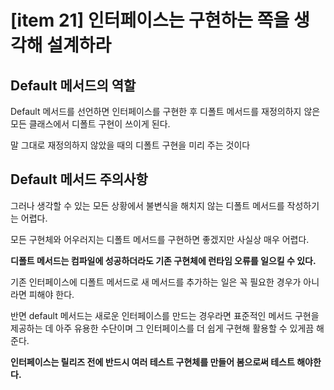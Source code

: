 # [item 21] 인터페이스는 구현하는 쪽을 생각해 설계하라

## Default 메서드의 역할

Default 메서드를 선언하면 인터페이스를 구현한 후 디폴트 메서드를 재정의하지 않은 모든 클래스에서 디폴트 구현이 쓰이게 된다.

말 그대로 재정의하지 않았을 때의 디폴트 구현을 미리 주는 것이다

## Default 메서드 주의사항

그러나 생각할 수 있는 모든 상황에서 불변식을 해치지 않는 디폴트 메서드를 작성하기는 어렵다.

모든 구현체와 어우러지는 디폴트 메서드를 구현하면 좋겠지만 사실상 매우 어렵다.

**디폴트 메서드는 컴파일에 성공하더라도 기존 구현체에 런타임 오류를 일으킬 수 있다.**

기존 인터페이스에 디폴트 메서드로 새 메서드를 추가하는 일은 꼭 필요한 경우가 아니라면 피해야 한다. 

반면 default 메서드는 새로운 인터페이스를 만드는 경우라면 표준적인 메서드 구현을 제공하는 데 아주 유용한 수단이며 그 인터페이스를 더 쉽게 구현해 활용할 수 있게끔 해준다.

**인터페이스는 릴리즈 전에 반드시 여러 테스트 구현체를 만들어 봄으로써 테스트 해야한다.**
